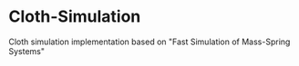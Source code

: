 # Cloth-Simulation
Cloth simulation implementation based on "Fast Simulation of Mass-Spring Systems"
